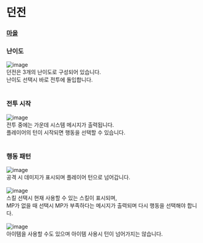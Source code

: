 # 던전
### [마을](https://github.com/xoxohoon01/Team-5_Text-RPG/blob/main/TOWN.md)</br>
### 난이도
![image](https://github.com/user-attachments/assets/5480fe55-70ce-48f3-a3e1-907df8a12b4a)</br>
던전은 3개의 난이도로 구성되어 있습니다.</br>
난이도 선택시 바로 전투에 돌입합니다.</br></br>
### 전투 시작
![image](https://github.com/user-attachments/assets/3142b7d1-97f2-4431-8a5b-a993f3d4943a)</br>
전투 중에는 가운데 시스템 메시지가 출력됩니다.</br>
플레이어의 턴이 시작되면 행동을 선택할 수 있습니다.</br></br>
### 행동 패턴
![image](https://github.com/user-attachments/assets/9a856972-bbb9-4254-a47a-9f647b7b58c3)</br>
공격 시 데미지가 표시되며 플레이어 턴으로 넘어갑니다.</br></br>
![image](https://github.com/user-attachments/assets/08f7e5de-020c-46bf-b93f-2806e047df75)</br>
스킬 선택시 현재 사용할 수 있는 스킬이 표시되며,</br>
MP가 없을 때 선택시 MP가 부족하다는 메시지가 출력되며 다시 행동을 선택해야 합니다.</br></br>
![image](https://github.com/user-attachments/assets/1e4fa3f0-aac7-4cd9-92a4-6e17be03fe44)</br>
아이템을 사용할 수도 있으며 아이템 사용시 턴이 넘어가지는 않습니다.</br>
